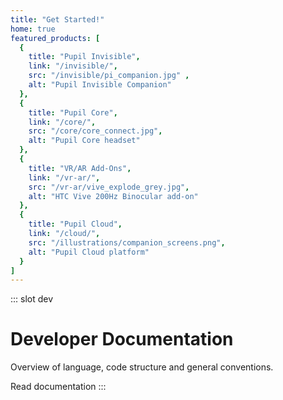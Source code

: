 ```yaml
---
title: "Get Started!"
home: true
featured_products: [
  {
    title: "Pupil Invisible",
    link: "/invisible/",
    src: "/invisible/pi_companion.jpg" ,
    alt: "Pupil Invisible Companion"
  },
  {
    title: "Pupil Core",
    link: "/core/",
    src: "/core/core_connect.jpg",
    alt: "Pupil Core headset"
  },
  {
    title: "VR/AR Add-Ons",
    link: "/vr-ar/",
    src: "/vr-ar/vive_explode_grey.jpg",
    alt: "HTC Vive 200Hz Binocular add-on"
  },
  {
    title: "Pupil Cloud",
    link: "/cloud/",
    src: "/illustrations/companion_screens.png",
    alt: "Pupil Cloud platform"
  }
]
---
```


::: slot dev
# Developer Documentation

Overview of language, code structure and general conventions.

<v-btn round dark to="/developer/" class="bg-link-blue ml-0"> Read documentation </v-btn>
:::